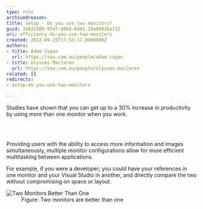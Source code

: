 ```yaml
---
type: rule
archivedreason: 
title: Setup - Do you use two monitors?
guid: 3b822305-9f47-49b8-84d1-19a6883ba712
uri: efficiency-do-you-use-two-monitors
created: 2012-09-25T17:53:17.0000000Z
authors:
- title: Adam Cogan
  url: https://ssw.com.au/people/adam-cogan
- title: Ulysses Maclaren
  url: https://ssw.com.au/people/ulysses-maclaren
related: []
redirects:
- setup-do-you-use-two-monitors

---
```



<p>​
                    Studies have shown that you can get up to a 30% increase in productivity by using
                    more than one monitor when you work.
                <br></p>
<br><excerpt class='endintro'></excerpt><br>
<p>
                    Providing users with the ability to access more information and images simultaneously,
                    multiple monitor configurations allow for more efficient multitasking between applications.
                </p>
                <p>
                    For example, if you were a developer; you could have your references in one monitor
                    and your Visual Studio in another, and directly compare the two without compromising
                    on space or layout.
                </p>
                <dl class="goodImage">
                    <dt>
                        <img alt="Two Monitors Better Than One " src="/PublishingImages/TwoMonitorsBetterThanOne.JPG" />
                    </dt>
                    <dd>
                       Figure&#58; Two monitors are better than one
                    </dd>
                </dl>
<span style="display&#58;inline-block;"></span>


